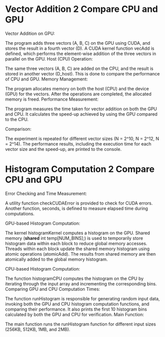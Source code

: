 # Vector Addition 2 Compare CPU and GPU

 Vector Addition on GPU:

The program adds three vectors (A, B, C) on the GPU using CUDA, and stores the result in a fourth vector (D).
A CUDA kernel function vecAdd is defined, which performs the element-wise addition of the three vectors in parallel on the GPU.
Host (CPU) Operation:

The same three vectors (A, B, C) are added on the CPU, and the result is stored in another vector (D_host). This is done to compare the performance of CPU and GPU.
Memory Management:

The program allocates memory on both the host (CPU) and the device (GPU) for the vectors. After the operations are completed, the allocated memory is freed.
Performance Measurement:

The program measures the time taken for vector addition on both the GPU and CPU.
It calculates the speed-up achieved by using the GPU compared to the CPU.

Comparison:

The experiment is repeated for different vector sizes (N = 2^10, N = 2^12, N = 2^14).
The performance results, including the execution time for each vector size and the speed-up, are printed to the console.

# Histogram Computation 2 Compare CPU and GPU

Error Checking and Time Measurement:

A utility function checkCUDAError is provided to check for CUDA errors.
Another function, seconds, is defined to measure elapsed time during computations.

GPU-based Histogram Computation:

The kernel histogramKernel computes a histogram on the GPU.
Shared memory (__shared__ int temp[NUM_BINS];) is used to temporarily store histogram data within each block to reduce global memory accesses.
Threads within each block update the shared memory histogram using atomic operations (atomicAdd).
The results from shared memory are then atomically added to the global memory histogram.

CPU-based Histogram Computation:

The function histogramCPU computes the histogram on the CPU by iterating through the input array and incrementing the corresponding bins.
Comparing GPU and CPU Computation Times:

The function runHistogram is responsible for generating random input data, invoking both the GPU and CPU histogram computation functions, and comparing their performance.
It also prints the first 10 histogram bins calculated by both the GPU and CPU for verification.
Main Function:

The main function runs the runHistogram function for different input sizes (256KB, 512KB, 1MB, and 2MB).
